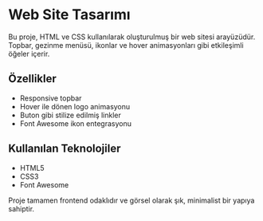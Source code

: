 # Web Site Tasarımı

Bu proje, HTML ve CSS kullanılarak oluşturulmuş bir web sitesi arayüzüdür. Topbar, gezinme menüsü, ikonlar ve hover animasyonları gibi etkileşimli öğeler içerir.

## Özellikler
- Responsive topbar
- Hover ile dönen logo animasyonu
- Buton gibi stilize edilmiş linkler
- Font Awesome ikon entegrasyonu

## Kullanılan Teknolojiler
- HTML5
- CSS3
- Font Awesome

Proje tamamen frontend odaklıdır ve görsel olarak şık, minimalist bir yapıya sahiptir.
